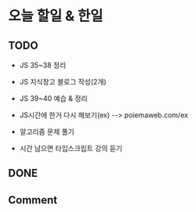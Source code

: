 # 오늘 할일 & 한일

## TODO

- JS 35~38 정리

- JS 지식창고 블로그 작성(2개)

- JS 39~40 예습 & 정리

- JS시간에 한거 다시 해보기(ex) --> poiemaweb.com/ex

- 알고리즘 문제 풀기

- 시간 남으면 타입스크립트 강의 듣기

## DONE

## Comment

